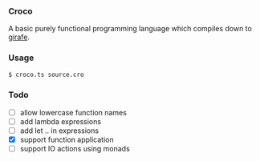 ### Croco

A basic purely functional programming language which compiles down to 
[girafe](https://github.com/nathsou/Girafe/).

### Usage

```bash
$ croco.ts source.cro
```

### Todo

- [ ] allow lowercase function names
- [ ] add lambda expressions
- [ ] add let .. in expressions
- [x] support function application
- [ ] support IO actions using monads